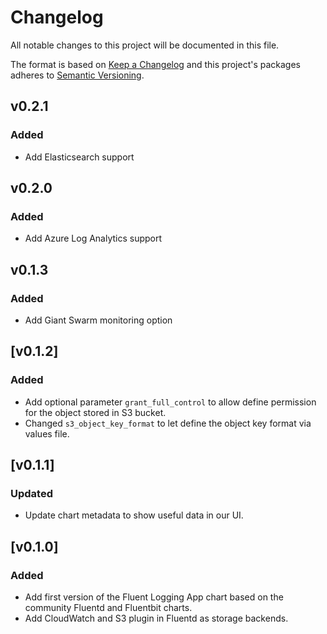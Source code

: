 # Changelog

All notable changes to this project will be documented in this file.

The format is based on [Keep a Changelog](http://keepachangelog.com/en/1.0.0/)
and this project's packages adheres to [Semantic Versioning](http://semver.org/spec/v2.0.0.html).

## v0.2.1

### Added

- Add Elasticsearch support

## v0.2.0 

### Added

- Add Azure Log Analytics support

## v0.1.3 

### Added

- Add Giant Swarm monitoring option

## [v0.1.2] 

### Added

- Add optional parameter `grant_full_control` to allow define permission for the object stored in S3 bucket.
- Changed `s3_object_key_format` to let define the object key format via values file.

## [v0.1.1] 

### Updated

- Update chart metadata to show useful data in our UI.

## [v0.1.0] 

### Added

- Add first version of the Fluent Logging App chart based on the community Fluentd and Fluentbit charts.
- Add CloudWatch and S3 plugin in Fluentd as storage backends. 
